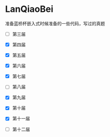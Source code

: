 # LanQiaoBei
准备蓝桥杯嵌入式时候准备的一些代码，写过的真题
- [ ] 第三届

- [x] 第四届

- [x] 第五届

- [x] 第六届

- [x] 第七届

- [ ] 第八届

- [x] 第九届

- [x] 第十届

- [x] 第十一届

- [ ] 第十二届
